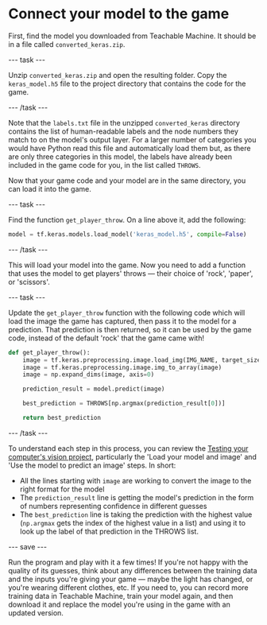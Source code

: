 # Connect your model to the game

First, find the model you downloaded from Teachable Machine. It should be in a file called `converted_keras.zip`.

--- task ---

Unzip `converted_keras.zip` and open the resulting folder. Copy the `keras_model.h5` file to the project directory that contains the code for the game.

--- /task ---

Note that the `labels.txt` file in the unzipped `converted_keras` directory contains the list of human-readable labels and the node numbers they match to on the model's output layer. For a larger number of categories you would have Python read this file and automatically load them but, as there are only three categories in this model, the labels have already been included in the game code for you, in the list called `THROWS`.

Now that your game code and your model are in the same directory, you can load it into the game.

--- task ---

Find the function `get_player_throw`. On a line above it, add the following:

```python
model = tf.keras.models.load_model('keras_model.h5', compile=False)
```

--- /task ---

This will load your model into the game. Now you need to add a function that uses the model to get players' throws — their choice of 'rock', 'paper', or 'scissors'.

--- task ---

Update the `get_player_throw` function with the following code which will load the image the game has captured, then pass it to the model for a prediction. That prediction is then returned, so it can be used by the game code, instead of the default 'rock' that the game came with!

```python
def get_player_throw():
    image = tf.keras.preprocessing.image.load_img(IMG_NAME, target_size=(IMAGE_SIZE, IMAGE_SIZE))
    image = tf.keras.preprocessing.image.img_to_array(image)
    image = np.expand_dims(image, axis=0)

    prediction_result = model.predict(image)

    best_prediction = THROWS[np.argmax(prediction_result[0])]

    return best_prediction
```

--- /task ---

To understand each step in this process, you can review the [Testing your computer's vision project](https://projects.raspberrypi.org/en/projects/testing-vision/), particularly the 'Load your model and image' and 'Use the model to predict an image' steps. In short: 

  * All the lines starting with `image` are working to convert the image to the right format for the model
  * The `prediction_result` line is getting the model's prediction in the form of numbers representing confidence in different guesses
  * The `best_prediction` line is taking the prediction with the highest value (`np.argmax` gets the index of the highest value in a list) and using it to look up the label of that prediction in the THROWS list.

--- save ---

Run the program and play with it a few times! If you're not happy with the quality of its guesses, think about any differences between the training data and the inputs you're giving your game — maybe the light has changed, or you're wearing different clothes, etc. If you need to, you can record more training data in Teachable Machine, train your model again, and then download it and replace the model you're using in the game with an updated version.
